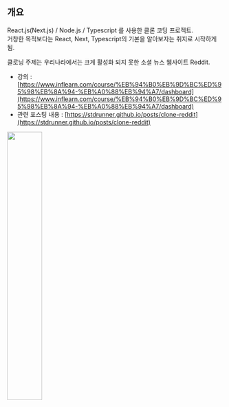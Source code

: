 ## 개요
React.js(Next.js) / Node.js / Typescript 를 사용한 클론 코딩 프로젝트.   
거창한 목적보다는 React, Next, Typescript의 기본을 알아보자는 취지로 시작하게됨.   

클로닝 주제는 우리나라에서는 크게 활성화 되지 못한 소셜 뉴스 웹사이트 Reddit.   
* 강의 :  [https://www.inflearn.com/course/%EB%94%B0%EB%9D%BC%ED%95%98%EB%8A%94-%EB%A0%88%EB%94%A7/dashboard](https://www.inflearn.com/course/%EB%94%B0%EB%9D%BC%ED%95%98%EB%8A%94-%EB%A0%88%EB%94%A7/dashboard)
* 관련 포스팅 내용 : [https://stdrunner.github.io/posts/clone-reddit](https://stdrunner.github.io/posts/clone-reddit)   
<img src="https://www.redditinc.com/assets/images/site/logo01.svg" style="width: 40%"/>
